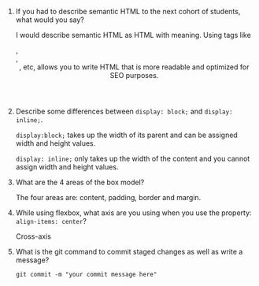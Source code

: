 1. If you had to describe semantic HTML to the next cohort of students, what would you say?
    
    I would describe semantic HTML as HTML with meaning. Using tags like <article>, <section>, <header>, etc, allows you to write HTML that is more readable and optimized for SEO purposes. 

2. Describe some differences between ```display: block;``` and ```display: inline;```.

    ```display:block;``` takes up the width of its parent and can be assigned width and height values.

    ```display: inline;``` only takes up the width of the content and you cannot assign width and height values.


3. What are the 4 areas of the box model?

    The four areas are: content, padding, border and margin.

4. While using flexbox, what axis are you using when you use the property: ```align-items: center```?

    Cross-axis

5. What is the git command to commit staged changes as well as write a message? 

    ```git commit -m "your commit message here"```
